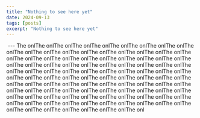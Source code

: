 ```yaml
---
title: "Nothing to see here yet"
date: 2024-09-13
tags: [posts]
excerpt: "Nothing to see here yet"
---
```

<img src="{{ site.url }}{{ site.baseurl }}/images/title_image.png" alt="">
---
The onlThe onlThe onlThe onlThe onlThe onlThe onlThe onlThe onlThe onlThe onlThe onlThe onlThe onlThe onlThe onlThe onlThe onlThe onlThe onlThe onlThe onlThe onlThe onlThe onlThe onlThe onlThe onlThe onlThe onlThe onlThe onlThe onlThe onlThe onlThe onlThe onlThe onlThe onlThe onlThe onlThe onlThe onlThe onlThe onlThe onlThe onlThe onlThe onlThe onlThe onlThe onlThe onlThe onlThe onlThe onlThe onlThe onlThe onlThe onlThe onlThe onlThe onlThe onlThe onlThe onlThe onlThe onlThe onlThe onlThe onlThe onlThe onlThe onlThe onlThe onlThe onlThe onlThe onlThe onlThe onlThe onlThe onlThe onlThe onlThe onlThe onlThe onlThe onlThe onlThe onlThe onlThe onlThe onlThe onlThe onlThe onlThe onlThe onlThe onlThe onlThe onlThe onlThe onlThe onlThe onlThe onl
